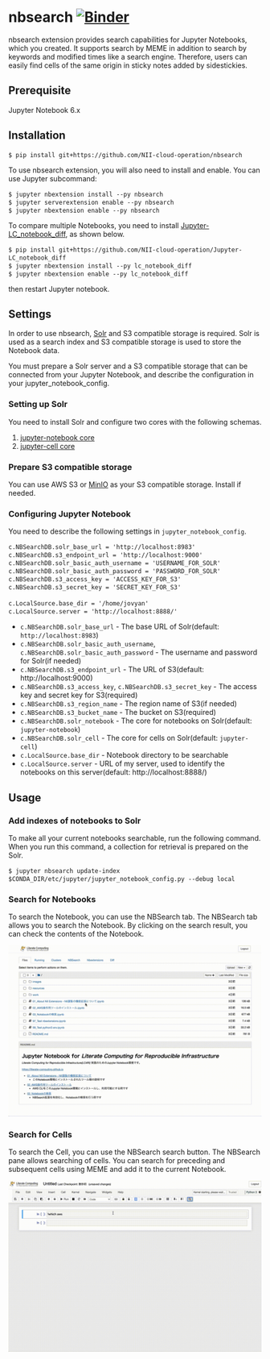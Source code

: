 # nbsearch [![Binder](https://mybinder.org/badge_logo.svg)](https://mybinder.org/v2/gh/NII-cloud-operation/nbsearch/HEAD?urlpath=tree)

nbsearch extension provides search capabilities for Jupyter Notebooks, which you created. It supports search by MEME in addition to search by keywords and modified times like a search engine. Therefore, users can easily find cells of the same origin in sticky notes added by sidestickies.

## Prerequisite

Jupyter Notebook 6.x

## Installation

```
$ pip install git+https://github.com/NII-cloud-operation/nbsearch
```

To use nbsearch extension, you will also need to install and enable. You can use Jupyter subcommand:

```
$ jupyter nbextension install --py nbsearch
$ jupyter serverextension enable --py nbsearch
$ jupyter nbextension enable --py nbsearch
```

To compare multiple Notebooks, you need to install [Jupyter-LC_notebook_diff](https://github.com/NII-cloud-operation/Jupyter-LC_notebook_diff), as shown below.

```
$ pip install git+https://github.com/NII-cloud-operation/Jupyter-LC_notebook_diff
$ jupyter nbextension install --py lc_notebook_diff
$ jupyter nbextension enable --py lc_notebook_diff
```

then restart Jupyter notebook.

## Settings

In order to use nbsearch, [Solr](https://solr.apache.org/) and S3 compatible storage is required.
Solr is used as a search index and S3 compatible storage is used to store the Notebook data.

You must prepare a Solr server and a S3 compatible storage that can be connected from your Jupyter Notebook,
and describe the configuration in your jupyter_notebook_config.

### Setting up Solr

You need to install Solr and configure two cores with the following schemas.

1. [jupyter-notebook core](./solr/jupyter-notebook/)
1. [jupyter-cell core](./solr/jupyter-cell/)

### Prepare S3 compatible storage

You can use AWS S3 or [MinIO](https://min.io/) as your S3 compatible storage. Install if needed.

### Configuring Jupyter Notebook

You need to describe the following settings in `jupyter_notebook_config`.

```
c.NBSearchDB.solr_base_url = 'http://localhost:8983'
c.NBSearchDB.s3_endpoint_url = 'http://localhost:9000'
c.NBSearchDB.solr_basic_auth_username = 'USERNAME_FOR_SOLR'
c.NBSearchDB.solr_basic_auth_password = 'PASSWORD_FOR_SOLR'
c.NBSearchDB.s3_access_key = 'ACCESS_KEY_FOR_S3'
c.NBSearchDB.s3_secret_key = 'SECRET_KEY_FOR_S3'

c.LocalSource.base_dir = '/home/jovyan'
c.LocalSource.server = 'http://localhost:8888/'
```

* `c.NBSearchDB.solr_base_url` - The base URL of Solr(default: `http://localhost:8983`)
* `c.NBSearchDB.solr_basic_auth_username`, `c.NBSearchDB.solr_basic_auth_password` - The username and password for Solr(if needed)
* `c.NBSearchDB.s3_endpoint_url` - The URL of S3(default: http://localhost:9000)
* `c.NBSearchDB.s3_access_key`, `c.NBSearchDB.s3_secret_key` - The access key and secret key for S3(required)
* `c.NBSearchDB.s3_region_name` - The region name of S3(if needed)
* `c.NBSearchDB.s3_bucket_name` - The bucket on S3(required)
* `c.NBSearchDB.solr_notebook` - The core for notebooks on Solr(default: `jupyter-notebook`)
* `c.NBSearchDB.solr_cell` - The core for cells on Solr(default: `jupyter-cell`)
* `c.LocalSource.base_dir` - Notebook directory to be searchable
* `c.LocalSource.server` - URL of my server, used to identify the notebooks on this server(default: http://localhost:8888/)

## Usage

### Add indexes of notebooks to Solr

To make all your current notebooks searchable, run the following command. When you run this command, a collection for retrieval is prepared on the Solr.

```
$ jupyter nbsearch update-index $CONDA_DIR/etc/jupyter/jupyter_notebook_config.py --debug local
```

### Search for Notebooks

To search the Notebook, you can use the NBSearch tab.
The NBSearch tab allows you to search the Notebook. By clicking on the search result, you can check the contents of the Notebook.

![NBSearch tab](./images/search-notebook.gif)

### Search for Cells

To search the Cell, you can use the NBSearch search button.
The NBSearch pane allows searching of cells. You can search for preceding and subsequent cells using MEME and add it to the current Notebook.

![NBSearch pane](./images/search-cell.gif)
